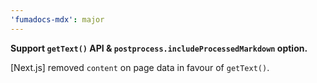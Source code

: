 ```yaml
---
'fumadocs-mdx': major
---
```


**Support `getText()` API & `postprocess.includeProcessedMarkdown` option.**

[Next.js] removed `content` on page data in favour of `getText()`.
